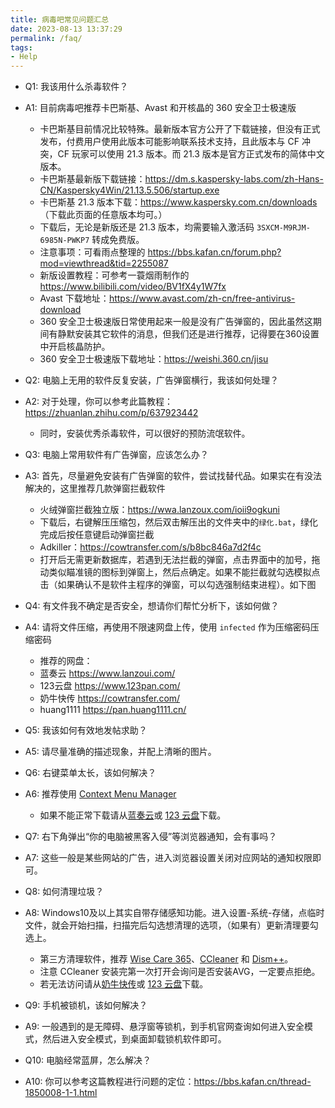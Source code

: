 ```yaml
---
title: 病毒吧常见问题汇总
date: 2023-08-13 13:37:29
permalink: /faq/
tags:
- Help
---
```


- Q1: 我该用什么杀毒软件？
- A1: 目前病毒吧推荐卡巴斯基、Avast 和开核晶的 360 安全卫士极速版
  - 卡巴斯基目前情况比较特殊。最新版本官方公开了下载链接，但没有正式发布，付费用户使用此版本可能影响联系技术支持，且此版本与 CF 冲突，CF 玩家可以使用 21.3 版本。而 21.3 版本是官方正式发布的简体中文版本。
  - 卡巴斯基最新版下载链接：<https://dm.s.kaspersky-labs.com/zh-Hans-CN/Kaspersky4Win/21.13.5.506/startup.exe>
  - 卡巴斯基 21.3 版本下载：<https://www.kaspersky.com.cn/downloads> （下载此页面的任意版本均可。）
  - 下载后，无论是新版还是 21.3 版本，均需要输入激活码 `3SXCM-M9RJM-6985N-PWKP7` 转成免费版。
  - 注意事项：可看雨点整理的 <https://bbs.kafan.cn/forum.php?mod=viewthread&tid=2255087>
  - 新版设置教程：可参考一蓑烟雨制作的 <https://www.bilibili.com/video/BV1fX4y1W7fx>
  - Avast 下载地址：<https://www.avast.com/zh-cn/free-antivirus-download>
  - 360 安全卫士极速版日常使用起来一般是没有广告弹窗的，因此虽然这期间有静默安装其它软件的消息，但我们还是进行推荐，记得要在360设置中开启核晶防护。
  - 360 安全卫士极速版下载地址：<https://weishi.360.cn/jisu>


- Q2: 电脑上无用的软件反复安装，广告弹窗横行，我该如何处理？
- A2: 对于处理，你可以参考此篇教程：<https://zhuanlan.zhihu.com/p/637923442>
  - 同时，安装优秀杀毒软件，可以很好的预防流氓软件。


- Q3: 电脑上常用软件有广告弹窗，应该怎么办？
- A3: 首先，尽量避免安装有广告弹窗的软件，尝试找替代品。如果实在有没法解决的，这里推荐几款弹窗拦截软件
  - 火绒弹窗拦截独立版：<https://wwa.lanzoux.com/ioii9ogkuni>
  - 下载后，右键解压压缩包，然后双击解压出的文件夹中的`绿化.bat`，绿化完成后按任意键启动弹窗拦截
  - Adkiller：<https://cowtransfer.com/s/b8bc846a7d2f4c>
  - 打开后无需更新数据库，若遇到无法拦截的弹窗，点击界面中的加号，拖动类似瞄准镜的图标到弹窗上，然后点确定。如果不能拦截就勾选模拟点击（如果确认不是软件主程序的弹窗，可以勾选强制结束进程）。如下图


- Q4: 有文件我不确定是否安全，想请你们帮忙分析下，该如何做？
- A4: 请将文件压缩，再使用不限速网盘上传，使用 `infected` 作为压缩密码压缩密码
  - 推荐的网盘：
  - 蓝奏云 <https://www.lanzoui.com/>
  - 123云盘 <https://www.123pan.com/>
  - 奶牛快传 <https://cowtransfer.com/>
  - huang1111 <https://pan.huang1111.cn/>


- Q5: 我该如何有效地发帖求助？
- A5: 请尽量准确的描述现象，并配上清晰的图片。


- Q6: 右键菜单太长，该如何解决？
- A6: 推荐使用 [Context Menu Manager](https://bluepointlilac.github.io/ContextMenuManager/)
  - 如果不能正常下载请从[蓝奏云](https://wwpy.lanzoub.com/iSkfD15atdmb)或 [123 云盘](https://www.123pan.com/s/AKObVv-jh9Ih.html)下载。


- Q7: 右下角弹出“你的电脑被黑客入侵”等浏览器通知，会有事吗？
- A7: 这些一般是某些网站的广告，进入浏览器设置关闭对应网站的通知权限即可。


- Q8: 如何清理垃圾？
- A8: Windows10及以上其实自带存储感知功能。进入设置-系统-存储，点临时文件，就会开始扫描，扫描完后勾选想清理的选项，（如果有）更新清理要勾选上。
  - 第三方清理软件，推荐 [Wise Care 365](https://www.wisecleaner.com.cn/wise-care-365.html)、[CCleaner](https://www.ccleaner.com/zh-cn/ccleaner/download/standard) 和 [Dism++](https://github.com/Chuyu-Team/Dism-Multi-language)。
  - 注意 CCleaner 安装完第一次打开会询问是否安装AVG，一定要点拒绝。
  - 若无法访问请从[奶牛快传](https://cowtransfer.com/s/0ae7455fc59141)或 [123 云盘](https://www.123pan.com/s/AKObVv-TH9Ih.html)下载。


- Q9: 手机被锁机，该如何解决？
- A9: 一般遇到的是无障碍、悬浮窗等锁机，到手机官网查询如何进入安全模式，然后进入安全模式，到桌面卸载锁机软件即可。


- Q10: 电脑经常蓝屏，怎么解决？
- A10: 你可以参考这篇教程进行问题的定位：<https://bbs.kafan.cn/thread-1850008-1-1.html>
